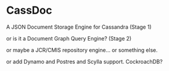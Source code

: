 # CassDoc
A JSON Document Storage Engine for Cassandra (Stage 1)

or is it a Document Graph Query Engine? (Stage 2)

or maybe a JCR/CMIS repository engine... or something else. 

or add Dynamo and Postres and Scylla support. CockroachDB?
